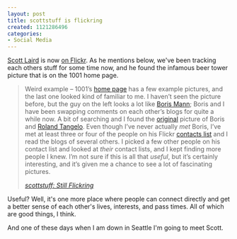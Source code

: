 ```yaml
--- 
layout: post
title: scottstuff is flickring
created: 1121286496
categories: 
- Social Media
---
```

<p><a href="http://scottstuff.net">Scott Laird</a> is now <a href="http://www.flickr.com/photos/scottlaird/">on Flickr</a>. As he mentions below, we've been tracking each others stuff for some time now, and he found the infamous beer tower picture that is on the 1001 home page.</p>

<blockquote>
<p>Weird example &#8211; 1001&rsquo;s <a href="http://1001.kung-foo.tv/">home page</a> has a few example pictures, and the last one looked kind of familiar to me.  I haven&rsquo;t seen the picture before, but the guy on the left looks a lot like <a href="http://www.bmannconsulting.com/">Boris Mann</a>; Boris and I have been swapping comments on each other&rsquo;s blogs for quite a while now.  A bit of searching and I found the <a href="http://www.flickr.com/photos/walkah/1085837/">original</a> picture of Boris and <a href="http://www.rolandtanglao.com/">Roland Tangelo</a>.  Even though I&rsquo;ve never actually <em>met</em> Boris, I&rsquo;ve met at least three or four of the people on his Flickr <a href="http://www.flickr.com/people/boris/contacts/">contacts list</a> and I read the blogs of several others.  I picked a few other people on his contact list and looked at <em>their</em> contact lists, and I kept finding more people I knew.  I&rsquo;m not sure if this is all that <em>useful</em>, but it&rsquo;s certainly interesting, and it&rsquo;s given me a chance to see a lot of fascinating pictures.</p>
<cite><a href="http://scottstuff.net/blog/articles/2005/07/12/still-flickring">scottstuff: Still Flickring</a></cite> 
</blockquote>

<p>Useful? Well, it's one more place where people can connect directly and get a better sense of each other's lives, interests, and pass times. All of which are good things, I think.</p>

<p>And one of these days when I am down in Seattle I'm going to meet Scott.</p>
<!--break-->

